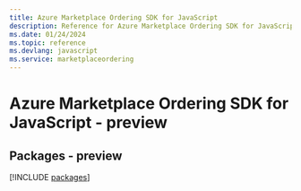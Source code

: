 ```yaml
---
title: Azure Marketplace Ordering SDK for JavaScript
description: Reference for Azure Marketplace Ordering SDK for JavaScript
ms.date: 01/24/2024
ms.topic: reference
ms.devlang: javascript
ms.service: marketplaceordering
---
```

# Azure Marketplace Ordering SDK for JavaScript - preview
## Packages - preview
[!INCLUDE [packages](marketplace-ordering-index.md)]